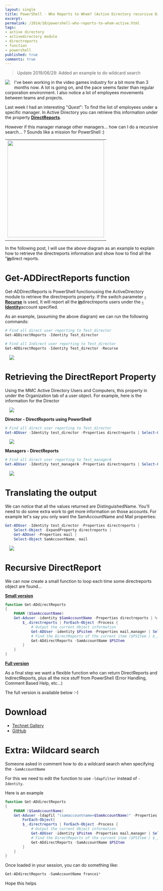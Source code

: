 ```yaml
---
layout: single
title: PowerShell - Who Reports to Whom? (Active Directory recursive DirectReports)
excerpt: 
permalink: /2014/10/powershell-who-reports-to-whom-active.html
tags: 
- active directory
- activedirectory module
- directreports
- function
- powershell
published: true
comments: true
---
```


> Update 2019/06/29: Added an example to do wildcard search
 
<a href="{{ site.url }}/images/2014/20141005_PowerShell_-_Who_Reports_to_Whom_(Active_Directory_recursive_DirectReports)/Site_Map__1366356344__-96x96.png" imageanchor="1" style="clear: left; float: left; margin-bottom: 1em; margin-right: 1em;"><img border="0" src="{{ site.url }}/images/2014/20141005_PowerShell_-_Who_Reports_to_Whom_(Active_Directory_recursive_DirectReports)/Site_Map__1366356344__-96x96.png" /></a>I've been working in the video games industry for a bit more than 3 months now. A lot is going on, and the pace seems faster than regular corporation environment. I also notice a lot of employees movements between teams and projects.

Last week I had an interesting "<i>Quest</i>": To find the list of employees under a specific manager. In Active Directory you can retrieve this information under the property <b><u>DirectReports</u></b>.

However if this manager manage other managers... how can I do a recursive search... ?
Sounds like a mission for PowerShell :)

<table align="center" cellpadding="0" cellspacing="0" class="tr-caption-container" style="margin-left: auto; margin-right: auto; text-align: center;"><tbody><tr><td style="text-align: center;"><a href="{{ site.url }}/images/2014/20141005_PowerShell_-_Who_Reports_to_Whom_(Active_Directory_recursive_DirectReports)/2014-10-04_21-55-36__527074596__-340x342.png" imageanchor="1" style="margin-left: auto; margin-right: auto;"><img border="0" src="{{ site.url }}/images/2014/20141005_PowerShell_-_Who_Reports_to_Whom_(Active_Directory_recursive_DirectReports)/2014-10-04_21-55-36__527074596__-340x342.png" height="320" width="318" /></a></td></tr><tr><td class="tr-caption" style="text-align: center;">
</td></tr></tbody></table>
In the following post, I will use the above diagram as an example to explain how to retrieve the directreports information and show how to find all the "<b><u>in</u></b>direct reports.

# Get-ADDirectReports function

Get-ADDirectReports is PowerShell functionusing the ActiveDirectory module to retrieve the directreports property. If the switch parameter <u><b>-Recurse</b></u> is used, It will report all the <b><u>in</u></b>directreports users under the <u><b>-Identity</b></u>account specified.

As an example, (assuming the above diagram) we can run the following commands:

```powershell
# Find all direct user reporting to Test_director
Get-ADDirectReports -Identity Test_director

# Find all Indirect user reporting to Test_director
Get-ADDirectReports -Identity Test_director -Recurse
```

<a href="{{ site.url }}/images/2014/20141005_PowerShell_-_Who_Reports_to_Whom_(Active_Directory_recursive_DirectReports)/Get-ADDirectReport__1896028255__-692x454.png" imageanchor="1" style="margin-left: 1em; margin-right: 1em;"><img border="0" src="{{ site.url }}/images/2014/20141005_PowerShell_-_Who_Reports_to_Whom_(Active_Directory_recursive_DirectReports)/Get-ADDirectReport__1896028255__-692x454.png" /></a>

# Retrieving the DirectReport Property

Using the MMC Active Directory Users and Computers, this property in under the Organization tab of a user object. For example, here is the information for the Director

<a href="{{ site.url }}/images/2014/20141005_PowerShell_-_Who_Reports_to_Whom_(Active_Directory_recursive_DirectReports)/directreports_property_mmc__102966376__-432x531.png" imageanchor="1" style="margin-left: 1em; margin-right: 1em;"><img border="0" src="{{ site.url }}/images/2014/20141005_PowerShell_-_Who_Reports_to_Whom_(Active_Directory_recursive_DirectReports)/directreports_property_mmc__102966376__-432x531.png" /></a>

<b>Director - DirectReports using PowerShell</b>

```powershell
# Find all direct user reporting to Test_director
Get-ADUser -Identity test_director -Properties directreports | Select-Object -ExpandProperty DirectReports
```

<a href="{{ site.url }}/images/2014/20141005_PowerShell_-_Who_Reports_to_Whom_(Active_Directory_recursive_DirectReports)/Director_directreports_powershell_02__1496667751__-692x166.png" imageanchor="1" style="margin-left: 1em; margin-right: 1em;"><img border="0" src="{{ site.url }}/images/2014/20141005_PowerShell_-_Who_Reports_to_Whom_(Active_Directory_recursive_DirectReports)/Director_directreports_powershell_02__1496667751__-692x166.png" /></a>

**Managers - DirectReports**

```powershell
# Find all direct user reporting to Test_managerA
Get-ADUser -Identity test_managerA -Properties directreports | Select-Object -ExpandProperty DirectReports
```

<a href="{{ site.url }}/images/2014/20141005_PowerShell_-_Who_Reports_to_Whom_(Active_Directory_recursive_DirectReports)/ManagerA_ManagerB_directreports_powershell_02__454327956__-692x454.png" imageanchor="1" style="margin-left: 1em; margin-right: 1em; text-align: center;"><img border="0" src="{{ site.url }}/images/2014/20141005_PowerShell_-_Who_Reports_to_Whom_(Active_Directory_recursive_DirectReports)/ManagerA_ManagerB_directreports_powershell_02__454327956__-692x454.png" /></a>

# Translating the output

We can notice that all the values returned are DistinguishedName. You'll need to do some extra work to get more information on those accounts. For example let's say you only want the SamAccountName and Mail properties:

```powershell
Get-ADUser -Identity test_director -Properties directreports |
    Select-Object -ExpandProperty directreports |
    Get-ADUser -Properties mail |
    Select-Object SamAccountName, mail
```

<a href="{{ site.url }}/images/2014/20141005_PowerShell_-_Who_Reports_to_Whom_(Active_Directory_recursive_DirectReports)/Director_directreports_powershell_SamAccountName_mail__1578705780__-692x220.png" imageanchor="1" style="margin-left: 1em; margin-right: 1em;"><img border="0" src="{{ site.url }}/images/2014/20141005_PowerShell_-_Who_Reports_to_Whom_(Active_Directory_recursive_DirectReports)/Director_directreports_powershell_SamAccountName_mail__1578705780__-692x220.png" /></a>


# Recursive DirectReport

We can now create a small function to loop each time some directreports object are found...

<b><u>Small version</u></b>

```powershell
function Get-ADdirectReports
{
    PARAM ($SamAccountName)
    Get-Aduser -identity $SamAccountName -Properties directreports | %{
        $_.directreports | ForEach-Object -Process {
            # Output the current Object information
            Get-ADUser -identity $Psitem -Properties mail,manager | Select-Object -Property Name, SamAccountName, Mail, @{ L = "Manager"; E = { (Get-Aduser -iden $psitem.manager).samaccountname } }
            # Find the DirectReports of the current item ($PSItem / $_)
            Get-ADdirectReports -SamAccountName $PSItem
        }
    }
}
```

<b><u>Full version</u></b>

As a final step we want a flexible function who can return DirectReports and IndirectReports, plus all the nice stuff from PowerShell (Error Handling, Comment Based Help, etc...)

The full version is available below :-)

# Download

* <a href="http://gallery.technet.microsoft.com/Get-ADDirectReport-962616c6" target="_blank">Technet Gallery</a>
* <a href="https://github.com/lazywinadmin/PowerShell/tree/master/AD-USER-Get-ADDirectReport" target="_blank">GitHub</a>


# Extra: Wildcard search

Someone asked in comment how to do a wildcard search when specifying the `-SamAccountName`

For this we need to edit the function to use `-ldapfilter` instead of `-Identity`. 

Here is an example


```powershell
function Get-ADdirectReports
{
    PARAM ($SamAccountName)
    Get-Aduser -ldapfil "(samaccountname=$SamAccountName)" -Properties directreports |
		ForEach-Object{
        $_.directreports | ForEach-Object -Process {
            # Output the current Object information
            Get-ADUser -identity $Psitem -Properties mail,manager | Select-Object -Property Name, SamAccountName, Mail, @{ L = "Manager"; E = { (Get-Aduser -iden $psitem.manager).samaccountname } }
            # Find the DirectReports of the current item ($PSItem / $_)
            Get-ADdirectReports -SamAccountName $PSItem
        }
    }
}
```
Once loaded in your session, you can do something like:

```powershell
Get-ADdirectReports -SamAccountName francoi*
```

Hope this helps



